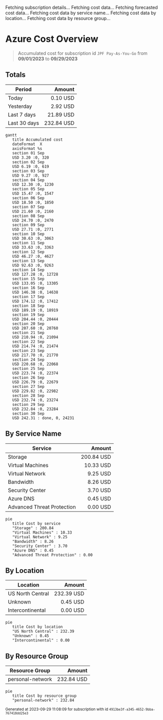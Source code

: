 Fetching subscription details...
Fetching cost data...
Fetching forecasted cost data...
Fetching cost data by service name...
Fetching cost data by location...
Fetching cost data by resource group...
# Azure Cost Overview

> Accumulated cost for subscription id `JPF Pay-As-You-Go` from **09/01/2023** to **09/29/2023**

## Totals

|Period|Amount|
|---|---:|
|Today|0.10 USD|
|Yesterday|2.92 USD|
|Last 7 days|21.89 USD|
|Last 30 days|232.84 USD|

```mermaid
gantt
   title Accumulated cost
   dateFormat  X
   axisFormat %s
   section 01 Sep
   USD 3.20 :0, 320
   section 02 Sep
   USD 6.19 :0, 619
   section 03 Sep
   USD 9.27 :0, 927
   section 04 Sep
   USD 12.30 :0, 1230
   section 05 Sep
   USD 15.47 :0, 1547
   section 06 Sep
   USD 18.50 :0, 1850
   section 07 Sep
   USD 21.60 :0, 2160
   section 08 Sep
   USD 24.70 :0, 2470
   section 09 Sep
   USD 27.71 :0, 2771
   section 10 Sep
   USD 30.63 :0, 3063
   section 11 Sep
   USD 33.63 :0, 3363
   section 12 Sep
   USD 46.27 :0, 4627
   section 13 Sep
   USD 92.63 :0, 9263
   section 14 Sep
   USD 127.28 :0, 12728
   section 15 Sep
   USD 133.05 :0, 13305
   section 16 Sep
   USD 146.38 :0, 14638
   section 17 Sep
   USD 174.12 :0, 17412
   section 18 Sep
   USD 189.19 :0, 18919
   section 19 Sep
   USD 204.44 :0, 20444
   section 20 Sep
   USD 207.60 :0, 20760
   section 21 Sep
   USD 210.94 :0, 21094
   section 22 Sep
   USD 214.74 :0, 21474
   section 23 Sep
   USD 217.70 :0, 21770
   section 24 Sep
   USD 220.68 :0, 22068
   section 25 Sep
   USD 223.74 :0, 22374
   section 26 Sep
   USD 226.79 :0, 22679
   section 27 Sep
   USD 229.82 :0, 22982
   section 28 Sep
   USD 232.74 :0, 23274
   section 29 Sep
   USD 232.84 :0, 23284
   section 30 Sep
   USD 242.31 : done, 0, 24231
```

## By Service Name

|Service|Amount|
|---|---:|
|Storage|200.84 USD|
|Virtual Machines|10.33 USD|
|Virtual Network|9.25 USD|
|Bandwidth|8.26 USD|
|Security Center|3.70 USD|
|Azure DNS|0.45 USD|
|Advanced Threat Protection|0.00 USD|

```mermaid
pie
   title Cost by service
   "Storage" : 200.84
   "Virtual Machines" : 10.33
   "Virtual Network" : 9.25
   "Bandwidth" : 8.26
   "Security Center" : 3.70
   "Azure DNS" : 0.45
   "Advanced Threat Protection" : 0.00
```

## By Location

|Location|Amount|
|---|---:|
|US North Central|232.39 USD|
|Unknown|0.45 USD|
|Intercontinental|0.00 USD|

```mermaid
pie
   title Cost by location
   "US North Central" : 232.39
   "Unknown" : 0.45
   "Intercontinental" : 0.00
```

## By Resource Group

|Resource Group|Amount|
|---|---:|
|personal-network|232.84 USD|

```mermaid
pie
   title Cost by resource group
   "personal-network" : 232.84
```

<sup>Generated at 2023-09-29 11:08:09 for subscription with id `4913be3f-a345-4652-9bba-767418dd25e3`</sup>
